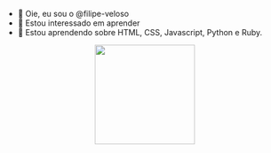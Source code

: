
- 👋 Oie, eu sou o @filipe-veloso
- 👀 Estou interessado em aprender
- 🌱 Estou aprendendo sobre HTML, CSS, Javascript, Python e Ruby.



<div align="center">
  <a href="https://github.com/filipe-veloso">
  <img height="180em" src="https://github-readme-stats.vercel.app/api/top-langs/?username=filipe-veloso&layout=compact&langs_count=7&theme=dracula"/>
</div>
